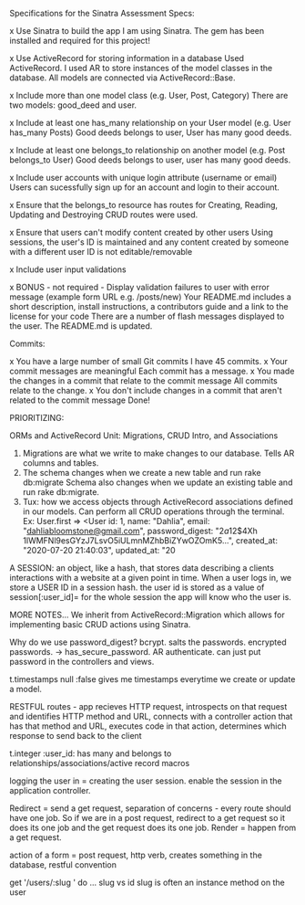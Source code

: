 Specifications for the Sinatra Assessment
Specs:

 x Use Sinatra to build the app
      I am using Sinatra. The gem has been installed and required for this project!

 x Use ActiveRecord for storing information in a database
      Used ActiveRecord. I used AR to store instances of the model classes in the database. All models are connected via ActiveRecord::Base.

 x Include more than one model class (e.g. User, Post, Category)
      There are two models: good_deed and user.

 x Include at least one has_many relationship on your User model (e.g. User has_many Posts)
    Good deeds belongs to user, User has many good deeds.

 x Include at least one belongs_to relationship on another model (e.g. Post belongs_to User)
    Good deeds belongs to user, user has many good deeds.

 x Include user accounts with unique login attribute (username or email)
    Users can sucessfully sign up for an account and login to their account.

 x Ensure that the belongs_to resource has routes for Creating, Reading, Updating and Destroying
        CRUD routes were used.

x Ensure that users can't modify content created by other users
    Using sessions, the user's ID is maintained and any content created by someone with a different user ID is not editable/removable

x Include user input validations

 x BONUS - not required - Display validation failures to user with error message (example form URL e.g. /posts/new)
 Your README.md includes a short description, install instructions, a contributors guide and a link to the license for your code
    There are a number of flash messages displayed to the user.
    The README.md is updated.

Commits:

x You have a large number of small Git commits
    I have 45 commits.
x Your commit messages are meaningful
    Each commit has a message.
x You made the changes in a commit that relate to the commit message
    All commits relate to the change.
x You don't include changes in a commit that aren't related to the commit message
    Done!

PRIORITIZING:

ORMs and ActiveRecord Unit: Migrations, CRUD Intro, and Associations
1. Migrations are what we write to make changes to our database. Tells AR columns and tables.
2. The schema changes when we create a new table and run rake db:migrate
  Schema also changes when we update an existing table and run rake db:migrate.
3. Tux: how we access objects through ActiveRecord associations defined in our models. Can perform all CRUD operations through the terminal. 
Ex: User.first
=> <User id: 1, name: "Dahlia", email: "dahliabloomstone@gmail.com", password_digest: "$2a$12$4Xh
1lWMFNl9esGYzJ7LsvO5iULmnMZhbBiZYwOZOmK5...", created_at: "2020-07-20 21:40:03", updated_at: "20

A SESSION: an object, like a hash, that stores data describing a clients interactions with a website at a given point in time. When a user logs in, we store a USER ID in a session hash. the user id is stored as a value of session[:user_id]= for the whole session the app will know who the user is. 


MORE NOTES...
We inherit from ActiveRecord::Migration which allows for implementing basic CRUD actions using Sinatra. 

Why do we use password_digest? bcrypt. salts the passwords. encrypted passwords. -> has_secure_password. AR authenticate.
can just put password in the controllers and views. 

t.timestamps null :false gives me timestamps everytime we create or update a model. 

RESTFUL routes - app recieves HTTP request, introspects on that request and identifies HTTP method and URL, connects with a controller action that has that method and URL, executes code in that action, determines which response to send back to the client 

t.integer :user_id: has many and belongs to relationships/associations/active record macros 

logging the user in = creating the user session. enable the session in the application controller. 

Redirect = send a get request, separation of concerns - every route should have one job. So if we are in a post request, redirect to a get request so it does its one job and the get request does its one job. Render = happen from a get request.

action of a form = post request, http verb, creates something in the database, restful convention 

  get '/users/:slug ' do ... slug vs id 
 slug is often an instance method on the user 


